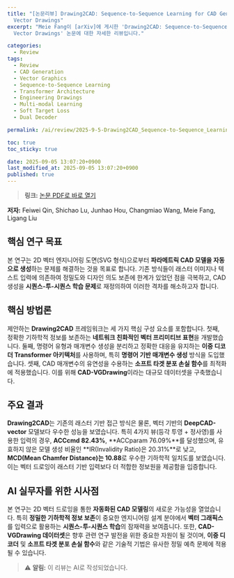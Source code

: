 ```yaml
---
title: "[논문리뷰] Drawing2CAD: Sequence-to-Sequence Learning for CAD Generation from
  Vector Drawings"
excerpt: "Meie Fang이 [arXiv]에 게시한 'Drawing2CAD: Sequence-to-Sequence Learning for CAD Generation from
  Vector Drawings' 논문에 대한 자세한 리뷰입니다."

categories:
  - Review
tags:
  - Review
  - CAD Generation
  - Vector Graphics
  - Sequence-to-Sequence Learning
  - Transformer Architecture
  - Engineering Drawings
  - Multi-modal Learning
  - Soft Target Loss
  - Dual Decoder

permalink: /ai/review/2025-9-5-Drawing2CAD_Sequence-to-Sequence_Learning_for_CAD_Generation_from_Vector_Drawings/

toc: true
toc_sticky: true

date: 2025-09-05 13:07:20+0900
last_modified_at: 2025-09-05 13:07:20+0900
published: true
---
```

> **링크:** [논문 PDF로 바로 열기](https://arxiv.org/abs/2508.18733)

**저자:** Feiwei Qin, Shichao Lu, Junhao Hou, Changmiao Wang, Meie Fang, Ligang Liu



## 핵심 연구 목표
본 연구는 2D 벡터 엔지니어링 도면(SVG 형식)으로부터 **파라메트릭 CAD 모델을 자동으로 생성**하는 문제를 해결하는 것을 목표로 합니다. 기존 방식들이 래스터 이미지나 텍스트 입력에 의존하여 정밀도와 디자인 의도 보존에 한계가 있었던 점을 극복하고, CAD 생성을 **시퀀스-투-시퀀스 학습 문제**로 재정의하여 이러한 격차를 해소하고자 합니다.

## 핵심 방법론
제안하는 **Drawing2CAD** 프레임워크는 세 가지 핵심 구성 요소를 포함합니다. 첫째, 정확한 기하학적 정보를 보존하는 **네트워크 친화적인 벡터 프리미티브 표현**을 개발했습니다. 둘째, 명령어 유형과 매개변수 생성을 분리하고 정확한 대응을 유지하는 **이중 디코더 Transformer 아키텍처**를 사용하며, 특히 **명령어 기반 매개변수 생성** 방식을 도입했습니다. 셋째, CAD 매개변수의 유연성을 수용하는 **소프트 타겟 분포 손실 함수**를 최적화에 적용했습니다. 이를 위해 **CAD-VGDrawing**이라는 대규모 데이터셋을 구축했습니다.

## 주요 결과
**Drawing2CAD**는 기존의 래스터 기반 접근 방식은 물론, 벡터 기반의 **DeepCAD-vector** 모델보다 우수한 성능을 보였습니다. 특히 4가지 뷰(등각 투영 + 정사영)를 사용한 입력의 경우, **ACCcmd 82.43%**, **ACCparam 76.09%**를 달성했으며, 유효하지 않은 모델 생성 비율인 **IR(Invalidity Ratio)은 20.31%**로 낮고, **MCD(Mean Chamfer Distance)는 10.88**로 우수한 기하학적 일치도를 보였습니다. 이는 벡터 드로잉이 래스터 기반 입력보다 더 적합한 정보원을 제공함을 입증합니다.

## AI 실무자를 위한 시사점
본 연구는 2D 벡터 드로잉을 통한 **자동화된 CAD 모델링**의 새로운 가능성을 열었습니다. 특히 **정밀한 기하학적 정보 보존**이 중요한 엔지니어링 설계 분야에서 **벡터 그래픽스**를 입력으로 활용하는 **시퀀스-투-시퀀스 학습**의 잠재력을 보여줍니다. 또한, **CAD-VGDrawing 데이터셋**은 향후 관련 연구 발전을 위한 중요한 자원이 될 것이며, **이중 디코더** 및 **소프트 타겟 분포 손실 함수**와 같은 기술적 기법은 유사한 정밀 예측 문제에 적용될 수 있습니다.

> ⚠️ **알림:** 이 리뷰는 AI로 작성되었습니다.